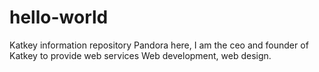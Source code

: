 # hello-world
Katkey information repository
Pandora here, I am the ceo and founder of Katkey to provide web services
Web development, web design. 
